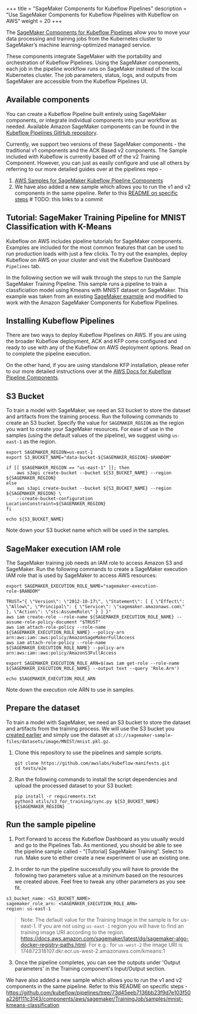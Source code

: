+++
title = "SageMaker Components for Kubeflow Pipelines"
description = "Use SageMaker Components for Kubeflow Pipelines with Kubeflow on AWS"
weight = 20
+++

The [SageMaker Components for Kubeflow Pipelines](https://docs.aws.amazon.com/sagemaker/latest/dg/kubernetes-sagemaker-components-for-kubeflow-pipelines.html) allow you to move your data processing and training jobs from the Kubernetes cluster to SageMaker’s machine learning-optimized managed service. 

These components integrate SageMaker with the portability and orchestration of Kubeflow Pipelines. Using the SageMaker components, each job in the pipeline workflow runs on SageMaker instead of the local Kubernetes cluster. The job parameters, status, logs, and outputs from SageMaker are accessible from the Kubeflow Pipelines UI. 

## Available components

You can create a Kubeflow Pipeline built entirely using SageMaker components, or integrate individual components into your workflow as needed. Available Amazon SageMaker components can be found in the [Kubeflow Pipelines GitHub repository](https://github.com/kubeflow/pipelines/tree/master/components/aws/sagemaker).

Currently, we support two versions of these SageMaker components - the traditional v1 components and the ACK Based v2 components. The Sample included with Kubeflow is currently based off of the v2 Training Component. However, you can just as easily configure and use all others by referring to our more detailed guides over at the pipelines repo - 
1. [AWS Samples for SageMaker Kubeflow Pipeline Components](https://github.com/kubeflow/pipelines/tree/master/samples/contrib/aws-samples)
2. We have also added a new sample which allows you to run the v1 and v2 components in the same pipeline. Refer to this [README on specific steps](https://github.com/kubeflow/pipelines/tree/73d45eeb7136bb23f9d7e103f50a226f111c3143/components/aws/sagemaker/TrainingJob/samples/mnist-kmeans-classification)  # TODO: this links to a commit

## Tutorial: SageMaker Training Pipeline for MNIST Classification with K-Means

Kubeflow on AWS includes pipeline tutorials for SageMaker components. Examples are included for the most common features that can be used to run production loads with just a few clicks. To try out the examples, deploy Kubeflow on AWS on your cluster and visit the Kubeflow Dashboard `Pipelines` tab.

In the following section we will walk through the steps to run the Sample SageMaker Training Pipeline. This sample runs a pipeline to train a classficiation model using Kmeans with MNIST dataset on SageMaker. This example was taken from an existing [SageMaker example](https://github.com/aws/amazon-sagemaker-examples/blob/8279abfcc78bad091608a4a7135e50a0bd0ec8bb/sagemaker-python-sdk/1P_kmeans_highlevel/kmeans_mnist.ipynb) and modified to work with the Amazon SageMaker Components for Kubeflow Pipelines. 

## Installing Kubeflow Pipelines
There are two ways to deploy Kubeflow Pipelines on AWS. If you are using the broader Kubeflow deployment, ACK and KFP come configured and ready to use with any of the Kubeflow on AWS deployment options. Read on to complete the pipeline execution. 

On the other hand, if you are using standalone KFP installation, please refer to our more detailed instructions over at the [AWS Docs for Kubeflow Pipeline Components]().

## S3 Bucket
To train a model with SageMaker, we need an S3 bucket to store the dataset and artifacts from the training process. Run the following commands to create an S3 bucket. Specify the value for `SAGEMAKER_REGION` as the region you want to create your SageMaker resources. For ease of use in the samples (using the default values of the pipeline), we suggest using `us-east-1` as the region.

```
export SAGEMAKER_REGION=us-east-1
export S3_BUCKET_NAME="data-bucket-${SAGEMAKER_REGION}-$RANDOM"

if [[ $SAGEMAKER_REGION == "us-east-1" ]]; then
    aws s3api create-bucket --bucket ${S3_BUCKET_NAME} --region ${SAGEMAKER_REGION}
else
    aws s3api create-bucket --bucket ${S3_BUCKET_NAME} --region ${SAGEMAKER_REGION} \
    --create-bucket-configuration LocationConstraint=${SAGEMAKER_REGION}
fi

echo ${S3_BUCKET_NAME}
```
Note down your S3 bucket name which will be used in the samples.

## SageMaker execution IAM role
The SageMaker training job needs an IAM role to access Amazon S3 and SageMaker. Run the following commands to create a SageMaker execution IAM role that is used by SageMaker to access AWS resources:

```
export SAGEMAKER_EXECUTION_ROLE_NAME="sagemaker-execution-role-$RANDOM"

TRUST="{ \"Version\": \"2012-10-17\", \"Statement\": [ { \"Effect\": \"Allow\", \"Principal\": { \"Service\": \"sagemaker.amazonaws.com\" }, \"Action\": \"sts:AssumeRole\" } ] }"
aws iam create-role --role-name ${SAGEMAKER_EXECUTION_ROLE_NAME} --assume-role-policy-document "$TRUST"
aws iam attach-role-policy --role-name ${SAGEMAKER_EXECUTION_ROLE_NAME} --policy-arn arn:aws:iam::aws:policy/AmazonSageMakerFullAccess
aws iam attach-role-policy --role-name ${SAGEMAKER_EXECUTION_ROLE_NAME} --policy-arn arn:aws:iam::aws:policy/AmazonS3FullAccess

export SAGEMAKER_EXECUTION_ROLE_ARN=$(aws iam get-role --role-name ${SAGEMAKER_EXECUTION_ROLE_NAME} --output text --query 'Role.Arn')

echo $SAGEMAKER_EXECUTION_ROLE_ARN
```
Note down the execution role ARN to use in samples.



## Prepare the dataset

To train a model with SageMaker, we need an S3 bucket to store the dataset and artifacts from the training process. We will use the S3 bucket you [created earlier](../README.md#s3-bucket) and simply use the dataset at `s3://sagemaker-sample-files/datasets/image/MNIST/mnist.pkl.gz`.

1. Clone this repository to use the pipelines and sample scripts.
    ```
    git clone https://github.com/awslabs/kubeflow-manifests.git
    cd tests/e2e
    ```
1. Run the following commands to install the script dependencies and upload the processed dataset to your S3 bucket:
    ```
    pip install -r requirements.txt
    python3 utils/s3_for_training/sync.py ${S3_BUCKET_NAME} ${SAGEMAKER_REGION}
    ```

## Run the sample pipeline

1. Port Forward to access the Kubeflow Dashboard as you usually would and go to the Pipelines Tab. As mentioned, you should be able to see the pipeline sample called - "[Tutorial] SageMaker Training". Select to run. Make sure to either create a new experiment or use an existing one. 

2. In order to run the pipeline successfully you will have to provide the following two parameters value at a minimum based on the resources we created above. Feel free to tweak any other parameters as you see fit.  

```
s3_bucket_name: <S3_BUCKET_NAME>
sagemaker_role_arn: <SAGEMAKER_EXECUTION_ROLE_ARN>
region: us-east-1
```
> Note: The default value for the Training Image in the sample is for us-east-1. If you are not using `us-east-1` region you will have to find an training image URI according to the region. https://docs.aws.amazon.com/sagemaker/latest/dg/sagemaker-algo-docker-registry-paths.html. For e.g.: for `us-west-2` the image URI is 174872318107.dkr.ecr.us-west-2.amazonaws.com/kmeans:1

3. Once the pipeline completes, you can see the outputs under 'Output parameters' in the Training component's Input/Output section.




We have also added a new sample which allows you to run the v1 and v2 components in the same pipeline. Refer to this README on specific steps - https://github.com/kubeflow/pipelines/tree/73d45eeb7136bb23f9d7e103f50a226f111c3143/components/aws/sagemaker/TrainingJob/samples/mnist-kmeans-classification